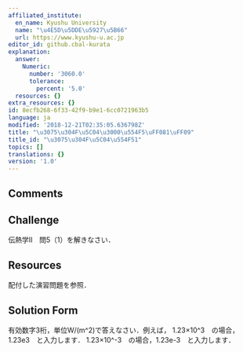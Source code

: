 ```yaml
---
affiliated_institute:
  en_name: Kyushu University
  name: "\u4E5D\u5DDE\u5927\u5B66"
  url: https://www.kyushu-u.ac.jp
editor_id: github.cbal-kurata
explanation:
  answer:
    Numeric:
      number: '3060.0'
      tolerance:
        percent: '5.0'
  resources: {}
extra_resources: {}
id: 8ecfb268-6f33-42f9-b9e1-6cc0721963b5
language: ja
modified: '2018-12-21T02:35:05.636798Z'
title: "\u3075\u304F\u5C04\u3000\u554F5\uFF081\uFF09"
title_id: "\u3075\u304F\u5C04\u554F51"
topics: []
translations: {}
version: '1.0'
---
```


## Comments



## Challenge
伝熱学II　問5（1）を解きなさい．


## Resources
配付した演習問題を参照．


## Solution Form
有効数字3桁，単位W/(m^2)で答えなさい．例えば，
1.23×10^3　の場合，1.23e3　と入力します．
1.23×10^-3　の場合，1.23e-3　と入力します．



